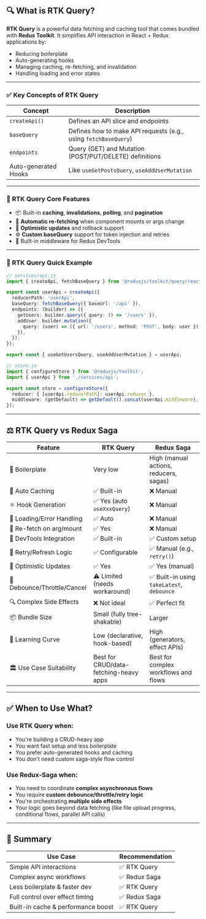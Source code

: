 
## 🔍 What is RTK Query?

**RTK Query** is a powerful data fetching and caching tool that comes bundled with **Redux Toolkit**. It simplifies API interaction in React + Redux applications by:

* Reducing boilerplate
* Auto-generating hooks
* Managing caching, re-fetching, and invalidation
* Handling loading and error states

---

### ✅ Key Concepts of RTK Query

| Concept              | Description                                                     |
| -------------------- | --------------------------------------------------------------- |
| `createApi()`        | Defines an API slice and endpoints                              |
| `baseQuery`          | Defines how to make API requests (e.g., using `fetchBaseQuery`) |
| `endpoints`          | Query (GET) and Mutation (POST/PUT/DELETE) definitions          |
| Auto-generated Hooks | Like `useGetPostsQuery`, `useAddUserMutation`                   |

---

### 🧱 RTK Query Core Features

* 📦 Built-in **caching**, **invalidations**, **polling**, and **pagination**
* 🔁 **Automatic re-fetching** when component mounts or args change
* 🧠 **Optimistic updates** and rollback support
* ⚙️ **Custom baseQuery** support for token injection and retries
* 🔌 Built-in middleware for Redux DevTools

---

### 🚀 RTK Query Quick Example

```ts
// services/api.js
import { createApi, fetchBaseQuery } from '@reduxjs/toolkit/query/react';

export const userApi = createApi({
  reducerPath: 'userApi',
  baseQuery: fetchBaseQuery({ baseUrl: '/api' }),
  endpoints: (builder) => ({
    getUsers: builder.query({ query: () => '/users' }),
    addUser: builder.mutation({
      query: (user) => ({ url: '/users', method: 'POST', body: user }),
    }),
  }),
});

export const { useGetUsersQuery, useAddUserMutation } = userApi;
```

```ts
// store.js
import { configureStore } from '@reduxjs/toolkit';
import { userApi } from './services/api';

export const store = configureStore({
  reducer: { [userApi.reducerPath]: userApi.reducer },
  middleware: (getDefault) => getDefault().concat(userApi.middleware),
});
```

---

## ⚖️ RTK Query vs Redux Saga

| Feature                     | **RTK Query**                          | **Redux Saga**                            |
| --------------------------- | -------------------------------------- | ----------------------------------------- |
| 🧱 Boilerplate              | Very low                               | High (manual actions, reducers, sagas)    |
| 🔄 Auto Caching             | ✅ Built-in                             | ❌ Manual                                  |
| ⚛️ Hook Generation          | ✅ Yes (auto `useXxxQuery`)             | ❌ Manual                                  |
| 🧪 Loading/Error Handling   | ✅ Auto                                 | ❌ Manual                                  |
| 🔁 Re-fetch on arg/mount    | ✅ Yes                                  | ❌ Manual                                  |
| 🔌 DevTools Integration     | ✅ Built-in                             | ✅ Custom setup                            |
| 🔁 Retry/Refresh Logic      | ✅ Configurable                         | ✅ Manual (e.g., `retry()`)                |
| 🧠 Optimistic Updates       | ✅ Yes                                  | ✅ Yes (manual)                            |
| 🎯 Debounce/Throttle/Cancel | ⚠️ Limited (needs workaround)          | ✅ Built-in using `takeLatest`, `debounce` |
| 🔍 Complex Side Effects     | ❌ Not ideal                            | ✅ Perfect fit                             |
| 📦 Bundle Size              | Small (fully tree-shakable)            | Larger                                    |
| 🧠 Learning Curve           | Low (declarative, hook-based)          | High (generators, effect APIs)            |
| 🏛️ Use Case Suitability    | Best for CRUD/data-fetching-heavy apps | Best for complex workflows and flows      |

---

## ✅ When to Use What?

### Use **RTK Query** when:

* You're building a CRUD-heavy app
* You want fast setup and less boilerplate
* You prefer auto-generated hooks and caching
* You don't need custom saga-style flow control

### Use **Redux-Saga** when:

* You need to coordinate **complex asynchronous flows**
* You require **custom debounce/throttle/retry logic**
* You're orchestrating **multiple side effects**
* Your logic goes beyond data fetching (like file upload progress, conditional flows, parallel API calls)

---

## 🧠 Summary

| Use Case                           | Recommendation |
| ---------------------------------- | -------------- |
| Simple API interactions            | ✅ RTK Query    |
| Complex async workflows            | ✅ Redux Saga   |
| Less boilerplate & faster dev      | ✅ RTK Query    |
| Full control over effect timing    | ✅ Redux Saga   |
| Built-in cache & performance boost | ✅ RTK Query    |



